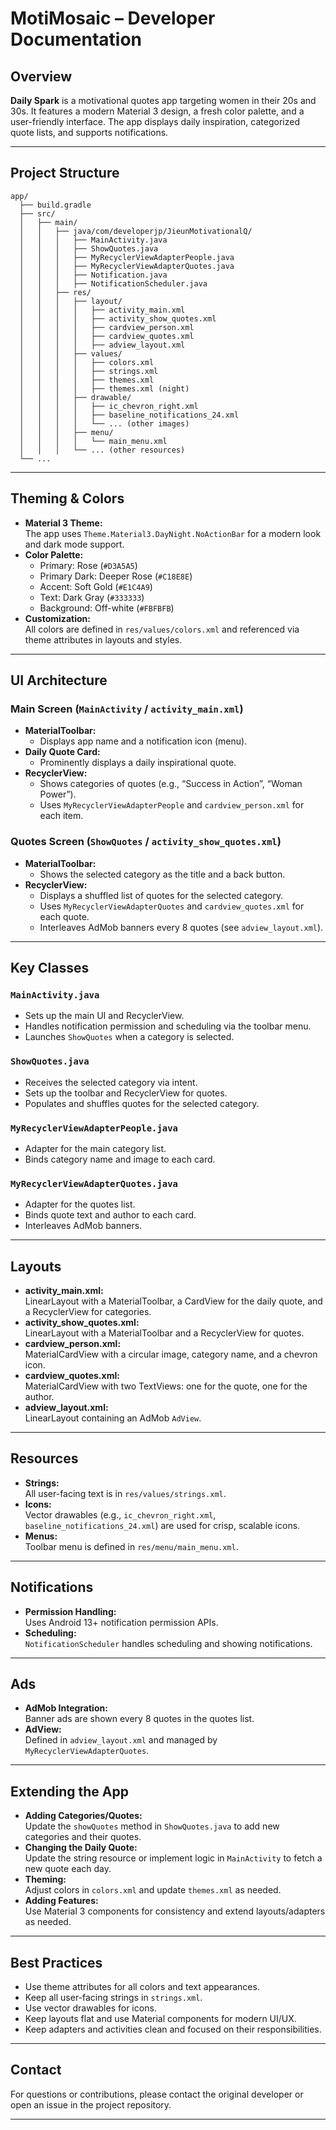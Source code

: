 
# MotiMosaic – Developer Documentation

## Overview

**Daily Spark** is a motivational quotes app targeting women in their 20s and 30s. It features a modern Material 3 design, a fresh color palette, and a user-friendly interface. The app displays daily inspiration, categorized quote lists, and supports notifications.

---

## Project Structure

```
app/
  ├── build.gradle
  ├── src/
  │   ├── main/
  │   │   ├── java/com/developerjp/JieunMotivationalQ/
  │   │   │   ├── MainActivity.java
  │   │   │   ├── ShowQuotes.java
  │   │   │   ├── MyRecyclerViewAdapterPeople.java
  │   │   │   ├── MyRecyclerViewAdapterQuotes.java
  │   │   │   ├── Notification.java
  │   │   │   ├── NotificationScheduler.java
  │   │   ├── res/
  │   │   │   ├── layout/
  │   │   │   │   ├── activity_main.xml
  │   │   │   │   ├── activity_show_quotes.xml
  │   │   │   │   ├── cardview_person.xml
  │   │   │   │   ├── cardview_quotes.xml
  │   │   │   │   ├── adview_layout.xml
  │   │   │   ├── values/
  │   │   │   │   ├── colors.xml
  │   │   │   │   ├── strings.xml
  │   │   │   │   ├── themes.xml
  │   │   │   │   ├── themes.xml (night)
  │   │   │   ├── drawable/
  │   │   │   │   ├── ic_chevron_right.xml
  │   │   │   │   ├── baseline_notifications_24.xml
  │   │   │   │   └── ... (other images)
  │   │   │   ├── menu/
  │   │   │   │   └── main_menu.xml
  │   │   │   └── ... (other resources)
  └── ...
```

---

## Theming & Colors

- **Material 3 Theme:**  
  The app uses `Theme.Material3.DayNight.NoActionBar` for a modern look and dark mode support.
- **Color Palette:**  
  - Primary: Rose (`#D3A5A5`)
  - Primary Dark: Deeper Rose (`#C18E8E`)
  - Accent: Soft Gold (`#E1C4A9`)
  - Text: Dark Gray (`#333333`)
  - Background: Off-white (`#FBFBFB`)
- **Customization:**  
  All colors are defined in `res/values/colors.xml` and referenced via theme attributes in layouts and styles.

---

## UI Architecture

### Main Screen (`MainActivity` / `activity_main.xml`)

- **MaterialToolbar:**  
  - Displays app name and a notification icon (menu).
- **Daily Quote Card:**  
  - Prominently displays a daily inspirational quote.
- **RecyclerView:**  
  - Shows categories of quotes (e.g., “Success in Action”, “Woman Power”).
  - Uses `MyRecyclerViewAdapterPeople` and `cardview_person.xml` for each item.

### Quotes Screen (`ShowQuotes` / `activity_show_quotes.xml`)

- **MaterialToolbar:**  
  - Shows the selected category as the title and a back button.
- **RecyclerView:**  
  - Displays a shuffled list of quotes for the selected category.
  - Uses `MyRecyclerViewAdapterQuotes` and `cardview_quotes.xml` for each quote.
  - Interleaves AdMob banners every 8 quotes (see `adview_layout.xml`).

---

## Key Classes

### `MainActivity.java`
- Sets up the main UI and RecyclerView.
- Handles notification permission and scheduling via the toolbar menu.
- Launches `ShowQuotes` when a category is selected.

### `ShowQuotes.java`
- Receives the selected category via intent.
- Sets up the toolbar and RecyclerView for quotes.
- Populates and shuffles quotes for the selected category.

### `MyRecyclerViewAdapterPeople.java`
- Adapter for the main category list.
- Binds category name and image to each card.

### `MyRecyclerViewAdapterQuotes.java`
- Adapter for the quotes list.
- Binds quote text and author to each card.
- Interleaves AdMob banners.

---

## Layouts

- **activity_main.xml:**  
  LinearLayout with a MaterialToolbar, a CardView for the daily quote, and a RecyclerView for categories.
- **activity_show_quotes.xml:**  
  LinearLayout with a MaterialToolbar and a RecyclerView for quotes.
- **cardview_person.xml:**  
  MaterialCardView with a circular image, category name, and a chevron icon.
- **cardview_quotes.xml:**  
  MaterialCardView with two TextViews: one for the quote, one for the author.
- **adview_layout.xml:**  
  LinearLayout containing an AdMob `AdView`.

---

## Resources

- **Strings:**  
  All user-facing text is in `res/values/strings.xml`.
- **Icons:**  
  Vector drawables (e.g., `ic_chevron_right.xml`, `baseline_notifications_24.xml`) are used for crisp, scalable icons.
- **Menus:**  
  Toolbar menu is defined in `res/menu/main_menu.xml`.

---

## Notifications

- **Permission Handling:**  
  Uses Android 13+ notification permission APIs.
- **Scheduling:**  
  `NotificationScheduler` handles scheduling and showing notifications.

---

## Ads

- **AdMob Integration:**  
  Banner ads are shown every 8 quotes in the quotes list.
- **AdView:**  
  Defined in `adview_layout.xml` and managed by `MyRecyclerViewAdapterQuotes`.

---

## Extending the App

- **Adding Categories/Quotes:**  
  Update the `showQuotes` method in `ShowQuotes.java` to add new categories and their quotes.
- **Changing the Daily Quote:**  
  Update the string resource or implement logic in `MainActivity` to fetch a new quote each day.
- **Theming:**  
  Adjust colors in `colors.xml` and update `themes.xml` as needed.
- **Adding Features:**  
  Use Material 3 components for consistency and extend layouts/adapters as needed.

---

## Best Practices

- Use theme attributes for all colors and text appearances.
- Keep all user-facing strings in `strings.xml`.
- Use vector drawables for icons.
- Keep layouts flat and use Material components for modern UI/UX.
- Keep adapters and activities clean and focused on their responsibilities.

---

## Contact

For questions or contributions, please contact the original developer or open an issue in the project repository.

---
